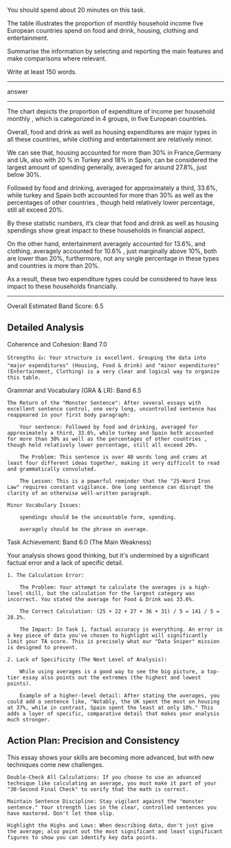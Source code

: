 You should spend about 20 minutes on this task.

The table illustrates the proportion of monthly household income five European countries spend on food and drink, housing, clothing and entertainment.

Summarise the information by selecting and reporting the main features and make comparisons where relevant.

Write at least 150 words.


____

answer

____


The chart depicts the proportion of expenditure of income per household monthly , which is categorized in 4 groups,  in five European countries.


Overall, food and drink  as well as housing expenditures are major types in all these countries, while clothing and entertainment are relatively minor.


We can see that, housing accounted for more than 30% in France,Germany and Uk, also with 20 % in Turkey and 18% in Spain, can be considered the largest amount of spending generally, averaged for around 27.8%, just below 30%.

Followed by food and drinking, averaged for approximately a third, 33.6%,  while turkey and Spain both accounted for more than 30% as well as the percentages of other countries , though held relatively lower percentage, still all exceed 20%.

By these statistic numbers, it’s clear that food and drink  as well as housing spendings show great impact to these households in financial aspect.


On the other hand, entertainment averagely accounted  for 13.6%, and clothing, averagely accounted  for 10.6% , just marginally above 10%, both are lower than 20%, furthermore, not any single percentage in these types and countries  is more than 20%.

As a result, these two expenditure types could be considered to have less impact to these households financially. 
___
Overall Estimated Band Score: 6.5

## Detailed Analysis

Coherence and Cohesion: Band 7.0

    Strengths 👍: Your structure is excellent. Grouping the data into "major expenditures" (Housing, Food & drink) and "minor expenditures" (Entertainment, Clothing) is a very clear and logical way to organize this table.

Grammar and Vocabulary (GRA & LR): Band 6.5

    The Return of the "Monster Sentence": After several essays with excellent sentence control, one very long, uncontrolled sentence has reappeared in your first body paragraph:

        Your sentence: Followed by food and drinking, averaged for approximately a third, 33.6%, while turkey and Spain both accounted for more than 30% as well as the percentages of other countries , though held relatively lower percentage, still all exceed 20%.

        The Problem: This sentence is over 40 words long and crams at least four different ideas together, making it very difficult to read and grammatically convoluted.

        The Lesson: This is a powerful reminder that the "25-Word Iron Law" requires constant vigilance. One long sentence can disrupt the clarity of an otherwise well-written paragraph.

    Minor Vocabulary Issues:

        spendings should be the uncountable form, spending.

        averagely should be the phrase on average.

Task Achievement: Band 6.0 (The Main Weakness)

Your analysis shows good thinking, but it's undermined by a significant factual error and a lack of specific detail.

    1. The Calculation Error:

        The Problem: Your attempt to calculate the averages is a high-level skill, but the calculation for the largest category was incorrect. You stated the average for Food & Drink was 33.6%.

        The Correct Calculation: (25 + 22 + 27 + 36 + 31) / 5 = 141 / 5 = 28.2%.

        The Impact: In Task 1, factual accuracy is everything. An error in a key piece of data you've chosen to highlight will significantly limit your TA score. This is precisely what our "Data Sniper" mission is designed to prevent.

    2. Lack of Specificity (The Next Level of Analysis):

        While using averages is a good way to see the big picture, a top-tier essay also points out the extremes (the highest and lowest points).

        Example of a higher-level detail: After stating the averages, you could add a sentence like, "Notably, the UK spent the most on housing at 37%, while in contrast, Spain spent the least at only 18%." This adds a layer of specific, comparative detail that makes your analysis much stronger.

## Action Plan: Precision and Consistency

This essay shows your skills are becoming more advanced, but with new techniques come new challenges.

    Double-Check All Calculations: If you choose to use an advanced technique like calculating an average, you must make it part of your "30-Second Final Check" to verify that the math is correct.

    Maintain Sentence Discipline: Stay vigilant against the "monster sentence." Your strength lies in the clear, controlled sentences you have mastered. Don't let them slip.

    Highlight the Highs and Lows: When describing data, don't just give the average; also point out the most significant and least significant figures to show you can identify key data points.

